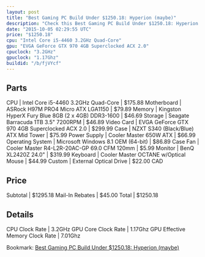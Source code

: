 ```yaml
---
layout: post
title: "Best Gaming PC Build Under $1250.18: Hyperion (maybe)"
description: "Check this Best Gaming PC Build Under $1250.18: Hyperion (maybe). CPU: Intel Core i5-4460 3.2GHz Quad-Core, Motherboard: ASRock H97M PRO4 Micro ATX LGA1150, Memory: Kingst"
date: "2015-10-05 02:29:55 UTC"
price: "$1250.18"
cpu: "Intel Core i5-4460 3.2GHz Quad-Core"
gpu: "EVGA GeForce GTX 970 4GB Superclocked ACX 2.0"
cpuclock: "3.2GHz"
gpuclock: "1.17Ghz"
buildid: "/b/fjVYcf"
---
```


## Parts

CPU | Intel Core i5-4460 3.2GHz Quad-Core | $175.88
Motherboard | ASRock H97M PRO4 Micro ATX LGA1150 | $79.89
Memory | Kingston HyperX Fury Blue 8GB (2 x 4GB) DDR3-1600 | $46.69
Storage | Seagate Barracuda 1TB 3.5" 7200RPM | $46.89
Video Card | EVGA GeForce GTX 970 4GB Superclocked ACX 2.0 | $299.99
Case | NZXT S340 (Black/Blue) ATX Mid Tower | $75.99
Power Supply | Cooler Master 650W ATX | $66.99
Operating System | Microsoft Windows 8.1 OEM (64-bit) | $86.89
Case Fan | Cooler Master R4-L2R-20AC-GP 69.0 CFM 120mm | $5.99
Monitor | BenQ XL2420Z 24.0" | $319.99
Keyboard | Cooler Master OCTANE w/Optical Mouse | $44.99
Custom | External Optical Drive | $22.00 CAD

## Price

Subtotal | $1295.18
Mail-In Rebates | $45.00
Total | $1250.18

## Details

CPU Clock Rate | 3.2GHz
GPU Core Clock Rate | 1.17Ghz
GPU Effective Memory Clock Rate | 7.01Ghz

Bookmark: [Best Gaming PC Build Under $1250.18: Hyperion (maybe)](http://pcbuilders.github.io/2015/10/05/best-gaming-pc-build-under-1250-dollars-dot-18-hyperion-maybe/)
